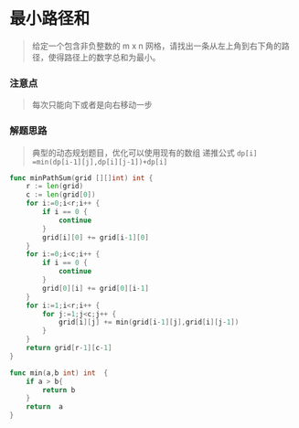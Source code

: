 # 最小路径和
> 给定一个包含非负整数的 m x n 网格，请找出一条从左上角到右下角的路径，使得路径上的数字总和为最小。
>
### 注意点
> 每次只能向下或者是向右移动一步
>
### 解题思路
> 典型的动态规划题目，优化可以使用现有的数组
>递推公式 `dp[i] =min(dp[i-1][j],dp[i][j-1])+dp[i]` 
>
```go
func minPathSum(grid [][]int) int {
	r := len(grid)
	c := len(grid[0])
	for i:=0;i<r;i++ {
		if i == 0 {
			continue
		}
		grid[i][0] += grid[i-1][0]
	}
	for i:=0;i<c;i++ {
		if i == 0 {
			continue
		}
		grid[0][i] += grid[0][i-1]
	}
	for i:=1;i<r;i++ {
		for j:=1;j<c;j++ {
			grid[i][j] += min(grid[i-1][j],grid[i][j-1])
		}
	}
	return grid[r-1][c-1]
}

func min(a,b int) int  {
	if a > b{
		return b
	}
	return  a
}
```